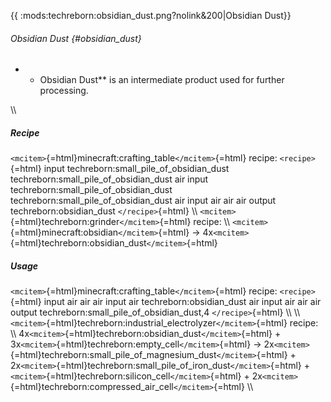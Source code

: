 {{ :mods:techreborn:obsidian_dust.png?nolink&200\|Obsidian Dust}}

###### Obsidian Dust {#obsidian_dust}

-   -   Obsidian Dust\*\* is an intermediate product used for further
        processing.

\\\\

##### Recipe

`<mcitem>`{=html}minecraft:crafting_table`</mcitem>`{=html} recipe:
`<recipe>`{=html} input techreborn:small_pile_of_obsidian_dust
techreborn:small_pile_of_obsidian_dust air input
techreborn:small_pile_of_obsidian_dust
techreborn:small_pile_of_obsidian_dust air input air air air output
techreborn:obsidian_dust `</recipe>`{=html} \\\\
`<mcitem>`{=html}techreborn:grinder`</mcitem>`{=html} recipe: \\\\
`<mcitem>`{=html}minecraft:obsidian`</mcitem>`{=html} -\>
4x`<mcitem>`{=html}techreborn:obsidian_dust`</mcitem>`{=html}

##### Usage

`<mcitem>`{=html}minecraft:crafting_table`</mcitem>`{=html} recipe:
`<recipe>`{=html} input air air air input air techreborn:obsidian_dust
air input air air air output techreborn:small_pile_of_obsidian_dust,4
`</recipe>`{=html} \\\\ \\\\
`<mcitem>`{=html}techreborn:industrial_electrolyzer`</mcitem>`{=html}
recipe: \\\\
4x`<mcitem>`{=html}techreborn:obsidian_dust`</mcitem>`{=html} +
3x`<mcitem>`{=html}techreborn:empty_cell`</mcitem>`{=html} -\>
2x`<mcitem>`{=html}techreborn:small_pile_of_magnesium_dust`</mcitem>`{=html} +
2x`<mcitem>`{=html}techreborn:small_pile_of_iron_dust`</mcitem>`{=html} +
`<mcitem>`{=html}techreborn:silicon_cell`</mcitem>`{=html} +
2x`<mcitem>`{=html}techreborn:compressed_air_cell`</mcitem>`{=html} \\\\
